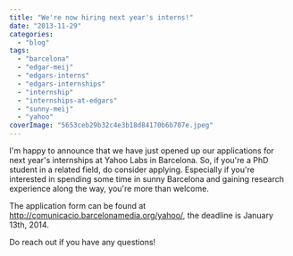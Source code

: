 ```yaml
---
title: "We're now hiring next year's interns!"
date: "2013-11-29"
categories:
  - "blog"
tags:
  - "barcelona"
  - "edgar-meij"
  - "edgars-interns"
  - "edgars-internships"
  - "internship"
  - "internships-at-edgars"
  - "sunny-meij"
  - "yahoo"
coverImage: "5653ceb29b32c4e3b18d84170b6b707e.jpeg"
---
```


I'm happy to announce that we have just opened up our applications for next year's internships at Yahoo Labs in Barcelona. So, if you're a PhD student in a related field, do consider applying. Especially if you're interested in spending some time in sunny Barcelona and gaining research experience along the way, you're more than welcome.

The application form can be found at http://comunicacio.barcelonamedia.org/yahoo/, the deadline is January 13th, 2014.

Do reach out if you have any questions!
